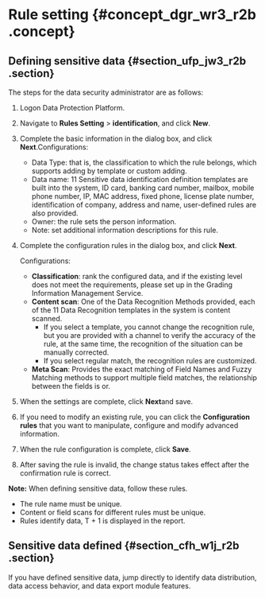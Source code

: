 # Rule setting {#concept_dgr_wr3_r2b .concept}

## Defining sensitive data {#section_ufp_jw3_r2b .section}

The steps for the data security administrator are as follows:

1.  Logon Data Protection Platform.
2.  Navigate to **Rules Setting** \> **identification**, and click **New**.
3.  Complete the basic information in the dialog box, and click **Next**.Configurations:
    -   Data Type: that is, the classification to which the rule belongs, which supports adding by template or custom adding.
    -   Data name: 11 Sensitive data identification definition templates are built into the system, ID card, banking card number, mailbox, mobile phone number, IP, MAC address, fixed phone, license plate number, identification of company, address and name, user-defined rules are also provided.
    -   Owner: the rule sets the person information.
    -   Note: set additional information descriptions for this rule.
4.  Complete the configuration rules in the dialog box, and click **Next**.

    Configurations:

    -   **Classification**: rank the configured data, and if the existing level does not meet the requirements, please set up in the Grading Information Management Service.
    -   **Content scan**: One of the Data Recognition Methods provided, each of the 11 Data Recognition templates in the system is content scanned.
        -   If you select a template, you cannot change the recognition rule, but you are provided with a channel to verify the accuracy of the rule, at the same time, the recognition of the situation can be manually corrected.
        -   If you select regular match, the recognition rules are customized.
    -   **Meta Scan**: Provides the exact matching of Field Names and Fuzzy Matching methods to support multiple field matches, the relationship between the fields is or.
5.  When the settings are complete, click **Next**and save.
6.  If you need to modify an existing rule, you can click the **Configuration rules** that you want to manipulate, configure and modify advanced information.
7.  When the rule configuration is complete, click **Save**.
8.  After saving the rule is invalid, the change status takes effect after the confirmation rule is correct.

**Note:** When defining sensitive data, follow these rules.

-   The rule name must be unique.
-   Content or field scans for different rules must be unique.
-   Rules identify data, T + 1 is displayed in the report.

## Sensitive data defined {#section_cfh_w1j_r2b .section}

If you have defined sensitive data, jump directly to identify data distribution, data access behavior, and data export module features.

